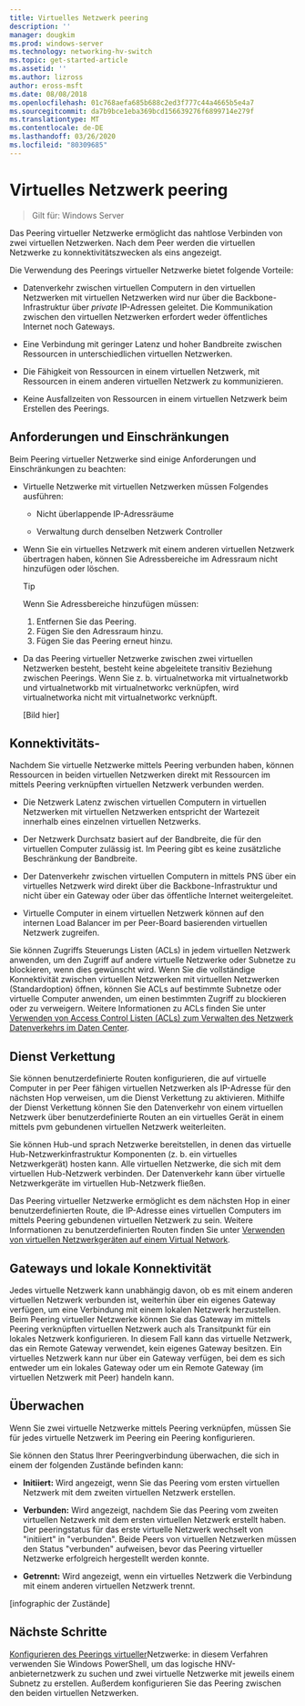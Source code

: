 ```yaml
---
title: Virtuelles Netzwerk peering
description: ''
manager: dougkim
ms.prod: windows-server
ms.technology: networking-hv-switch
ms.topic: get-started-article
ms.assetid: ''
ms.author: lizross
author: eross-msft
ms.date: 08/08/2018
ms.openlocfilehash: 01c768aefa685b688c2ed3f777c44a4665b5e4a7
ms.sourcegitcommit: da7b9bce1eba369bcd156639276f6899714e279f
ms.translationtype: MT
ms.contentlocale: de-DE
ms.lasthandoff: 03/26/2020
ms.locfileid: "80309685"
---
```

# <a name="virtual-network-peering"></a>Virtuelles Netzwerk peering

>Gilt für: Windows Server

Das Peering virtueller Netzwerke ermöglicht das nahtlose Verbinden von zwei virtuellen Netzwerken. Nach dem Peer werden die virtuellen Netzwerke zu konnektivitätszwecken als eins angezeigt. 

Die Verwendung des Peerings virtueller Netzwerke bietet folgende Vorteile:

-   Datenverkehr zwischen virtuellen Computern in den virtuellen Netzwerken mit virtuellen Netzwerken wird nur über die Backbone-Infrastruktur über *private* IP-Adressen geleitet. Die Kommunikation zwischen den virtuellen Netzwerken erfordert weder öffentliches Internet noch Gateways.

-   Eine Verbindung mit geringer Latenz und hoher Bandbreite zwischen Ressourcen in unterschiedlichen virtuellen Netzwerken.

-   Die Fähigkeit von Ressourcen in einem virtuellen Netzwerk, mit Ressourcen in einem anderen virtuellen Netzwerk zu kommunizieren.

-   Keine Ausfallzeiten von Ressourcen in einem virtuellen Netzwerk beim Erstellen des Peerings.

## <a name="requirements-and-constraints"></a>Anforderungen und Einschränkungen

Beim Peering virtueller Netzwerke sind einige Anforderungen und Einschränkungen zu beachten:

- Virtuelle Netzwerke mit virtuellen Netzwerken müssen Folgendes ausführen:

  -   Nicht überlappende IP-Adressräume

  -   Verwaltung durch denselben Netzwerk Controller

- Wenn Sie ein virtuelles Netzwerk mit einem anderen virtuellen Netzwerk übertragen haben, können Sie Adressbereiche im Adressraum nicht hinzufügen oder löschen.

  >[!TIP]
  >Wenn Sie Adressbereiche hinzufügen müssen:<ol><li>Entfernen Sie das Peering.</li><li>Fügen Sie den Adressraum hinzu.</li><li>Fügen Sie das Peering erneut hinzu.</li></ol>

- Da das Peering virtueller Netzwerke zwischen zwei virtuellen Netzwerken besteht, besteht keine abgeleitete transitiv Beziehung zwischen Peerings. Wenn Sie z. b. virtualnetworka mit virtualnetworkb und virtualnetworkb mit virtualnetworkc verknüpfen, wird virtualnetworka nicht mit virtualnetworkc verknüpft.

  [Bild hier]

## <a name="connectivity"></a>Konnektivitäts-

Nachdem Sie virtuelle Netzwerke mittels Peering verbunden haben, können Ressourcen in beiden virtuellen Netzwerken direkt mit Ressourcen im mittels Peering verknüpften virtuellen Netzwerk verbunden werden.

-   Die Netzwerk Latenz zwischen virtuellen Computern in virtuellen Netzwerken mit virtuellen Netzwerken entspricht der Wartezeit innerhalb eines einzelnen virtuellen Netzwerks.

-   Der Netzwerk Durchsatz basiert auf der Bandbreite, die für den virtuellen Computer zulässig ist. Im Peering gibt es keine zusätzliche Beschränkung der Bandbreite.

-   Der Datenverkehr zwischen virtuellen Computern in mittels PNS über ein virtuelles Netzwerk wird direkt über die Backbone-Infrastruktur und nicht über ein Gateway oder über das öffentliche Internet weitergeleitet.

-   Virtuelle Computer in einem virtuellen Netzwerk können auf den internen Load Balancer im per Peer-Board basierenden virtuellen Netzwerk zugreifen.

Sie können Zugriffs Steuerungs Listen (ACLs) in jedem virtuellen Netzwerk anwenden, um den Zugriff auf andere virtuelle Netzwerke oder Subnetze zu blockieren, wenn dies gewünscht wird. Wenn Sie die vollständige Konnektivität zwischen virtuellen Netzwerken mit virtuellen Netzwerken (Standardoption) öffnen, können Sie ACLs auf bestimmte Subnetze oder virtuelle Computer anwenden, um einen bestimmten Zugriff zu blockieren oder zu verweigern. Weitere Informationen zu ACLs finden Sie unter [Verwenden von Access Control Listen (ACLs) zum Verwalten des Netzwerk Datenverkehrs im Daten Center](https://docs.microsoft.com/windows-server/networking/sdn/manage/use-acls-for-traffic-flow).

## <a name="service-chaining"></a>Dienst Verkettung

Sie können benutzerdefinierte Routen konfigurieren, die auf virtuelle Computer in per Peer fähigen virtuellen Netzwerken als IP-Adresse für den nächsten Hop verweisen, um die Dienst Verkettung zu aktivieren. Mithilfe der Dienst Verkettung können Sie den Datenverkehr von einem virtuellen Netzwerk über benutzerdefinierte Routen an ein virtuelles Gerät in einem mittels pvm gebundenen virtuellen Netzwerk weiterleiten.

Sie können Hub-und sprach Netzwerke bereitstellen, in denen das virtuelle Hub-Netzwerkinfrastruktur Komponenten (z. b. ein virtuelles Netzwerkgerät) hosten kann. Alle virtuellen Netzwerke, die sich mit dem virtuellen Hub-Netzwerk verbinden. Der Datenverkehr kann über virtuelle Netzwerkgeräte im virtuellen Hub-Netzwerk fließen.

Das Peering virtueller Netzwerke ermöglicht es dem nächsten Hop in einer benutzerdefinierten Route, die IP-Adresse eines virtuellen Computers im mittels Peering gebundenen virtuellen Netzwerk zu sein. Weitere Informationen zu benutzerdefinierten Routen finden Sie unter [Verwenden von virtuellen Netzwerkgeräten auf einem Virtual Network](https://docs.microsoft.com/windows-server/networking/sdn/manage/use-network-virtual-appliances-on-a-vn).

## <a name="gateways-and-on-premises-connectivity"></a>Gateways und lokale Konnektivität

Jedes virtuelle Netzwerk kann unabhängig davon, ob es mit einem anderen virtuellen Netzwerk verbunden ist, weiterhin über ein eigenes Gateway verfügen, um eine Verbindung mit einem lokalen Netzwerk herzustellen. Beim Peering virtueller Netzwerke können Sie das Gateway im mittels Peering verknüpften virtuellen Netzwerk auch als Transitpunkt für ein lokales Netzwerk konfigurieren. In diesem Fall kann das virtuelle Netzwerk, das ein Remote Gateway verwendet, kein eigenes Gateway besitzen. Ein virtuelles Netzwerk kann nur über ein Gateway verfügen, bei dem es sich entweder um ein lokales Gateway oder um ein Remote Gateway (im virtuellen Netzwerk mit Peer) handeln kann.

## <a name="monitor"></a>Überwachen

Wenn Sie zwei virtuelle Netzwerke mittels Peering verknüpfen, müssen Sie für jedes virtuelle Netzwerk im Peering ein Peering konfigurieren.

Sie können den Status Ihrer Peeringverbindung überwachen, die sich in einem der folgenden Zustände befinden kann:

-   **Initiiert:** Wird angezeigt, wenn Sie das Peering vom ersten virtuellen Netzwerk mit dem zweiten virtuellen Netzwerk erstellen.

-   **Verbunden:** Wird angezeigt, nachdem Sie das Peering vom zweiten virtuellen Netzwerk mit dem ersten virtuellen Netzwerk erstellt haben. Der peeringstatus für das erste virtuelle Netzwerk wechselt von "initiiert" in "verbunden". Beide Peers von virtuellen Netzwerken müssen den Status "verbunden" aufweisen, bevor das Peering virtueller Netzwerke erfolgreich hergestellt werden konnte.

-   **Getrennt:** Wird angezeigt, wenn ein virtuelles Netzwerk die Verbindung mit einem anderen virtuellen Netzwerk trennt.

[infographic der Zustände]

## <a name="next-steps"></a>Nächste Schritte
[Konfigurieren des Peerings virtueller](sdn-configure-vnet-peering.md)Netzwerke: in diesem Verfahren verwenden Sie Windows PowerShell, um das logische HNV-anbieternetzwerk zu suchen und zwei virtuelle Netzwerke mit jeweils einem Subnetz zu erstellen. Außerdem konfigurieren Sie das Peering zwischen den beiden virtuellen Netzwerken.

